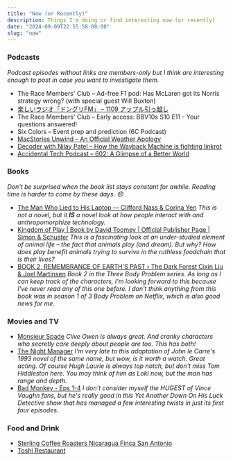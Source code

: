 ```yaml
---
title: "Now (or Recently)"
description: Things I'm doing or find interesting now (or recently)
date: "2024-09-09T22:55:58-08:00"
slug: "now"
---
```


### Podcasts

*Podcast episodes without links are members-only but I think are interesting enough to post in case you want to investigate them.*

- The Race Members' Club – Ad-free F1 pod: Has McLaren got its Norris strategy wrong? (with special guest Will Buxton)
- [楽しいラジオ「ドングリFM」 – 1109 アップル引っ越し](https://overcast.fm/+9ABJhS_e4)
- The Race Members' Club – Early access: BBV10s S10 E11 - Your questions answered!
- Six Colors – Event prep and prediction (6C Podcast)
- [MacStories Unwind – An Official Weather Apology](https://overcast.fm/+aQir1lt20)
- [Decoder with Nilay Patel – How the Wayback Machine is fighting linkrot](https://overcast.fm/+QLdsFBHOE)
- [Accidental Tech Podcast – 602: A Glimpse of a Better World](https://atp.fm/602)

### Books

*Don't be surprised when the book list stays constant for awhile. Reading time is harder to come by these days. 😞*

- [The Man Who Lied to His Laptop — Clifford Nass & Corina Yen](https://books.apple.com/us/book/the-man-who-lied-to-his-laptop/id385166427) *This is not a novel, but it **IS** a novel look at how people interact with and anthropomorphize technology.*
- [Kingdom of Play | Book by David Toomey | Official Publisher Page | Simon & Schuster](https://www.simonandschuster.com/books/Kingdom-of-Play/David-Toomey/9781982154462) *This is a fascinating look at an under-studied element of animal life – the fact that animals play (and dream). But why? How does play benefit animals trying to survive in the ruthless foodchain that is their lives?*
- [BOOK 2, REMEMBRANCE OF EARTH'S PAST › The Dark Forest Cixin Liu & Joel Martinsen](https://books.apple.com/us/book/the-dark-forest/id961788941) *Book 2 in the Three Body Problem series. As long as I can keep track of the characters, I'm looking forward to this because I've never read any of this one before. I don't think anything from this book was in season 1 of 3 Body Problem on Netflix, which is also good news for me.*

### Movies and TV

- [Monsieur Spade](https://www.netflix.com/browse?jbv=81788695) *Clive Owen is always great. And cranky characters who secretly care deeply about people are too. This has both!*  
- [The Night Manager](https://www.amazon.com/gp/video/detail/B01EIM5NGG/) *I'm very late to this adaptation of John le Carré's 1993 novel of the same name, but wow, is it worth a watch. Great acting. Of course Hugh Laurie is always top notch, but don't miss Tom Hiddleston here. You may think of him as Loki now, but the man has range and depth.*
- [Bad Monkey - Eps 1-4](https://tv.apple.com/us/show/bad-monkey/umc.cmc.2qoep59s6qukjonprttysfs8x) *I don't consider myself the HUGEST of Vince Vaughn fans, but he's really good in this Yet Another Down On His Luck Detective show that has managed a few interesting twists in just its first four episodes.*

### Food and Drink

- [Sterling Coffee Roasters Nicaragua Finca San Antonio](https://www.sterling.coffee/products/nicaragua-finca-san-antonio-tastes-like-raspberries-and-milk-chocolate)
- [Toshi Restaurant](https://toshirestaurant.wixsite.com/beaverton)
